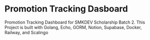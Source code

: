 # Promotion Tracking Dasboard

Promotion Tracking Dashboard for SMKDEV Scholarship Batch 2. This Project is built with Golang, Echo, GORM, Notion, Supabase, Docker, Railway, and Scalingo
